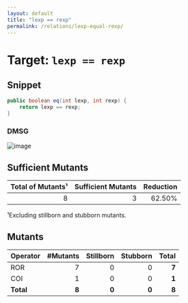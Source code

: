 ```yaml
---
layout: default
title: "lexp == rexp"
permalink: /relations/lexp-equal-rexp/
---
```


# Target: ``lexp == rexp``

## Snippet


```java
public boolean eq(int lexp, int rexp) {
    return lexp == rexp;
}
```


### DMSG

![image](images/dmsg_lexp-equal-rexp.png)

## Sufficient Mutants


|Total of Mutants¹    | Sufficient Mutants |Reduction |
|                ---: |               ---: |     ---: |  
| 8                   | 3                  |62.50%    |

¹Excluding stillborn and stubborn mutants.

## Mutants



| Operator | #Mutants | Stillborn | Stubborn | Total  |
| :---     |     ---: |      ---: |     ---: |   ---: |
| ROR      | 7        | 0         | 0        | **7**  |
| COI      | 1        | 0         | 0        | **1**  |
|**Total** | **8**    | **0**     | **0**    | **8**  |
